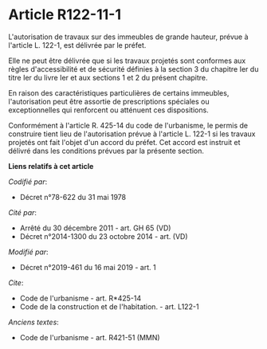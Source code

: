 # Article R122-11-1

L'autorisation de travaux sur des immeubles de grande hauteur, prévue à l'article L. 122-1, est délivrée par le préfet. 

Elle ne peut être délivrée que si les travaux projetés sont conformes aux règles d'accessibilité et de sécurité définies à la
section 3 du chapitre Ier du titre Ier du livre Ier et aux sections 1 et 2 du présent chapitre. 

En raison des caractéristiques particulières de certains immeubles, l'autorisation peut être assortie de prescriptions
spéciales ou exceptionnelles qui renforcent ou atténuent ces dispositions. 

Conformément à l'article R. 425-14 du code de l'urbanisme, le permis de construire tient lieu de l'autorisation prévue à
l'article L. 122-1 si les travaux projetés ont fait l'objet d'un accord du préfet. Cet accord est instruit et délivré dans
les conditions prévues par la présente section.

**Liens relatifs à cet article**

_Codifié par_:

  - Décret n°78-622 du 31 mai 1978

_Cité par_:

  - Arrêté du 30 décembre 2011 - art. GH 65 (VD)
  - Décret n°2014-1300 du 23 octobre 2014 - art. (VD)

_Modifié par_:

  - Décret n°2019-461 du 16 mai 2019 - art. 1

_Cite_:

  - Code de l'urbanisme - art. R*425-14
  - Code de la construction et de l'habitation. - art. L122-1

_Anciens textes_:

  - Code de l'urbanisme - art. R421-51 (MMN)
